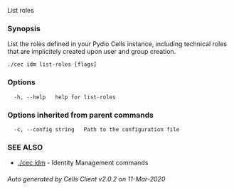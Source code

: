 List roles

### Synopsis

List the roles defined in your Pydio Cells instance, 
including technical roles that are implicitely created upon user and group creation.


```
./cec idm list-roles [flags]
```

### Options

```
  -h, --help   help for list-roles
```

### Options inherited from parent commands

```
  -c, --config string   Path to the configuration file
```

### SEE ALSO

* [./cec idm](./cec-idm)	 - Identity Management commands

###### Auto generated by Cells Client v2.0.2 on 11-Mar-2020
